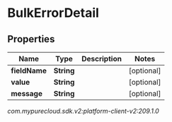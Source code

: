 # BulkErrorDetail


## Properties

| Name | Type | Description | Notes |
| ------------ | ------------- | ------------- | ------------- |
| **fieldName** | **String** |  |  [optional] |
| **value** | **String** |  |  [optional] |
| **message** | **String** |  |  [optional] |




_com.mypurecloud.sdk.v2:platform-client-v2:209.1.0_
